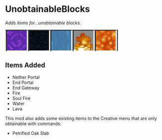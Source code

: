 # UnobtainableBlocks
*Adds items for...unobtainable blocks.*

![image](blocks.png)

## Items Added
* Nether Portal
* End Portal
* End Gateway
* Fire
* Soul Fire
* Water
* Lava

This mod also adds some existing items to the Creative menu that are only obtainable with commands:
* Petrified Oak Slab
